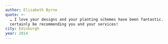 ```yaml
---
author: Elizabeth Byrne
quote: >-
  … I love your designs and your planting schemes have been fantastic. I will
  certainly be recommending you and your services!
city: Edinburgh
year: 2014
---
```


